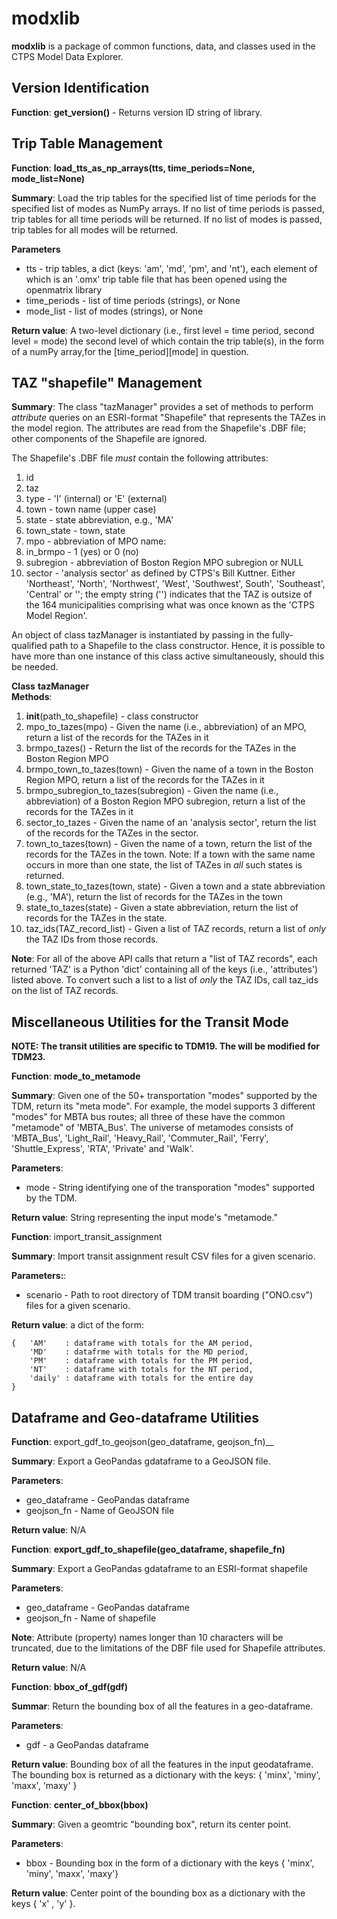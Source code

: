 # modxlib

__modxlib__ is a package of common functions, data, and classes used in the CTPS Model Data Explorer.

## Version Identification

__Function__: __get_version()__ - Returns version ID string of library.

## Trip Table Management

__Function__: __load\_tts\_as\_np\_arrays(tts, time_periods=None, mode_list=None)__

__Summary__: Load the trip tables for the specified list of time periods for the specified list of modes as NumPy arrays.
If no list of time periods is passed, trip tables for all time periods will be returned.
If no list of modes is passed, trip tables for all modes will be returned.

__Parameters__
* tts - trip tables, a dict (keys: 'am', 'md', 'pm', and 'nt'), each element of which is an '.omx' trip table file that has 
been opened using the openmatrix library
* time_periods - list of time periods (strings), or None
* mode_list - list of modes (strings), or None

__Return value__: A two-level dictionary (i.e., first level = time period, second level = mode)
the second level of which contain the trip table(s), in the form of a numPy array,for the \[time_period\]\[mode\] in question.

## TAZ "shapefile" Management

__Summary__: The class "tazManager" provides a set of methods to perform _attribute_ queries
on an ESRI-format "Shapefile" that represents the TAZes in the model region.
The attributes are read from the Shapefile's .DBF file; other components of
the Shapefile are ignored.

The Shapefile's .DBF file _must_ contain the following attributes:
1. id
2. taz
3. type - 'I' (internal) or 'E' (external)
4. town - town name (upper case)
5. state - state abbreviation, e.g., 'MA'
6. town_state - town, state
7. mpo - abbreviation of MPO name: 
8. in_brmpo - 1 (yes) or 0 (no)
9. subregion - abbreviation of Boston Region MPO subregion or NULL
10. sector - 'analysis sector' as defined by CTPS's Bill Kuttner.
Either 'Northeast', 'North', 'Northwest', 'West', 'Southwest',
South', 'Southeast', 'Central' or ''; the empty string ('')
indicates that the TAZ is outsize of the 164 municipalities
comprising what was once known as the 'CTPS Model Region'.

An object of class tazManager is instantiated by passing in the fully-qualified path
to a Shapefile to the class constructor. Hence, it is possible to have more than one
instance of this class active simultaneously, should this be needed.

__Class__ __tazManager__  
__Methods__:  
1. __init__(path_to_shapefile) - class constructor
2. mpo_to_tazes(mpo) - Given the name (i.e., abbreviation) of an MPO,
return a list of the records for the TAZes in it
3. brmpo_tazes() - Return the list of the records for the TAZes in the Boston Region MPO
4. brmpo_town_to_tazes(town) - Given the name of a town in the Boston Region MPO,
return a list of the records for the TAZes in it
5. brmpo_subregion_to_tazes(subregion) - Given the name (i.e., abbreviation) of a Boston Region MPO subregion,
return a list of the records for the TAZes in it
6. sector_to_tazes - Given the name of an 'analysis sector', return the list of the records for the TAZes
in the sector.
7. town_to_tazes(town) - Given the name of a town, return the list of the records for the TAZes in the town.
Note: If a town with the same name occurs in more than one state, the  list of TAZes
in _all_ such states is returned.
8. town_state_to_tazes(town, state) - Given a town and a state abbreviation (e.g., 'MA'),
return the list of records for the TAZes in the town
9. state_to_tazes(state) - Given a state abbreviation, return the list of records for the TAZes in the state.
10. taz_ids(TAZ_record_list) - Given a list of TAZ records, return a list of _only_ the TAZ IDs from those records.

__Note__: For all of the above API calls that return a "list of TAZ records", each returned 'TAZ' is a Python 'dict' containing
all of the keys (i.e., 'attributes') listed above. To convert such a list to a list of _only_ the TAZ IDs, call taz_ids
on the list of TAZ records.

## Miscellaneous Utilities for the Transit Mode

__NOTE: The transit utilities are specific to TDM19. The will be modified for TDM23.__

__Function__: __mode\_to\_metamode__

__Summary__: Given one of the 50+ transportation "modes" supported by the TDM, return its "meta mode".
For example, the model supports 3 different "modes" for MBTA bus routes; all three of 
these have the common "metamode" of 'MBTA_Bus'. The universe of metamodes consists of 'MBTA_Bus', 'Light_Rail',
'Heavy_Rail', 'Commuter_Rail', 'Ferry', 'Shuttle_Express', 'RTA', 'Private' and 'Walk'.

__Parameters__:
* mode - String identifying one of the transporation "modes" supported by the TDM.

__Return value__: String representing the input mode's "metamode."

__Function__: import_transit_assignment

__Summary__: Import transit assignment result CSV files for a given scenario.

__Parameters:__:
* scenario - Path to root directory of TDM transit boarding ("ONO.csv") files for a given scenario.

__Return value__: a dict of the form:
```
{	'AM'    : dataframe with totals for the AM period,
	'MD'    : datafrme with totals for the MD period,
	'PM'    : dataframe with totals for the PM period,
	'NT'    : dataframe with totals for the NT period,
	'daily' : dataframe with totals for the entire day
}
```

## Dataframe and Geo-dataframe Utilities

__Function__: export\_gdf\_to\_geojson(geo_dataframe, geojson_fn)__

__Summary__: Export a GeoPandas gdataframe to a GeoJSON file.

__Parameters__:
* geo_dataframe - GeoPandas dataframe
* geojson_fn - Name of GeoJSON file

__Return value__: N/A

__Function__: __export\_gdf\_to\_shapefile(geo_dataframe, shapefile_fn)__

__Summary__: Export a GeoPandas gdataframe to an ESRI-format shapefile

__Parameters__:
* geo_dataframe - GeoPandas dataframe
* geojson_fn - Name of shapefile

__Note__: Attribute (property) names longer than 10 characters will be truncated,
due to the limitations of the DBF file used for Shapefile attributes.

__Return value__: N/A

__Function__: __bbox\_of\_gdf(gdf)__

__Summar__: Return the bounding box of all the features in a geo-dataframe.

__Parameters__:   
* gdf - a GeoPandas dataframe

__Return value__: Bounding box of all the features in the input geodataframe.
The bounding box is returned as a dictionary with the keys: \{ 'minx', 'miny', 'maxx', 'maxy' \}


__Function__: __center\_of\_bbox(bbox)__

__Summary__: Given a geomtric "bounding box", return its center point. 

__Parameters__:
* bbox - Bounding box in the form of a dictionary with the keys { 'minx', 'miny', 'maxx', 'maxy'}

__Return value__: Center point of the bounding box as a dictionary with the keys { 'x' , 'y' }.

